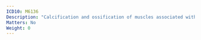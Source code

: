 ```yaml
---
ICD10: M6136
Description: "Calcification and ossification of muscles associated with burns: Lower leg"
Matters: No
Weight: 0
---
```


